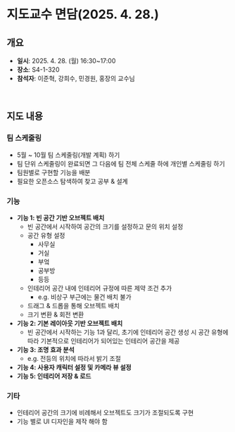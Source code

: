 # 지도교수 면담(2025. 4. 28.)

## 개요

- **일시**: 2025. 4. 28. (월) 16:30~17:00
- **장소**: S4-1-320
- **참석자**: 이준혁, 강희수, 민경원, 홍장의 교수님

<br>

## 지도 내용

### 팀 스케줄링

- 5월 ~ 10월 팀 스케줄링(개발 계획) 하기
- 팀 단위 스케줄링이 완료되면 그 다음에 팀 전체 스케줄 하에 개인별 스케줄링 하기
- 팀원별로 구현할 기능을 배분
- 필요한 오픈소스 탐색하여 찾고 공부 & 설계



### 기능

- **기능 1: 빈 공간 기반 오브젝트 배치**
    - 빈 공간에서 시작하여 공간의 크기를 설정하고 문의 위치 설정
    - 공간 유형 설정
        - 사무실
        - 거실
        - 부엌
        - 공부방
        - 등등
    - 인테리어 공간 내에 인테리어 규정에 따른 제약 조건 추가
        - e.g. 비상구 부근에는 물건 배치 불가
    - 드래그 & 드롭을 통해 오브젝트 배치
    - 크기 변환 & 회전 변환
- **기능 2: 기본 레이아웃 기반 오브젝트 배치**
    - 빈 공간에서 시작하는 기능 1과 달리, 초기에 인테리어 공간 생성 시 공간 유형에 따라 기본적으로 인테리어가 되어있는 인테리어 공간을 제공
- **기능 3: 조명 효과 분석**
    - e.g. 전등의 위치에 따라서 밝기 조절
- **기능 4: 사용자 캐릭터 설정 및 카메라 뷰 설정**
- **기능 5: 인테리어 저장 & 로드**



### 기타

- 인테리어 공간의 크기에 비례해서 오브젝트도 크기가 조절되도록 구현
- 기능 별로 UI 디자인을 제작 해야 함